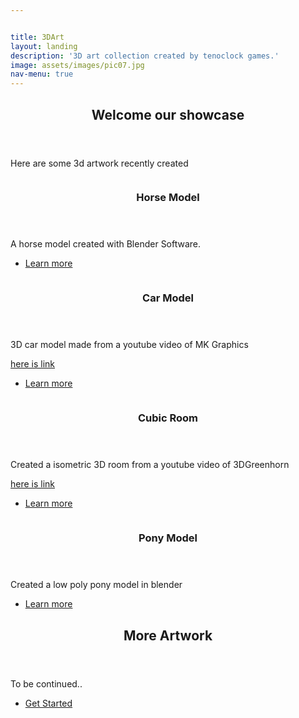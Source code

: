 ```yaml
---


title: 3DArt
layout: landing
description: '3D art collection created by tenoclock games.'
image: assets/images/pic07.jpg
nav-menu: true
---
```


<!-- Main -->
<div id="main">

<!-- One -->
<section id="one">
	<div class="inner">
		<header class="major">
			<h2>Welcome our showcase</h2>
		</header>
		<p>Here are some 3d artwork recently created</p>
	</div>
</section>

<!-- Two -->
<section id="two" class="spotlights">
	<section>
		<a href="generic.html" class="image">
			<img src="{{ site.baseurl }}{% link assets/images/horse.jpg %}" alt="" data-position="center center" />
		</a>
		<div class="content">
			<div class="inner">
				<header class="major">
					<h3>Horse Model</h3>
				</header>
				<p>A horse model created with Blender Software.</p>
				<ul class="actions">
					<li><a href="generic.html" class="button">Learn more</a></li>
				</ul>
			</div>
		</div>
	</section>
	<section>
		<a href="generic.html" class="image">
			<img src='url("../images/car.jpg")' alt="" data-position="top center" />
		</a>
		<div class="content">
			<div class="inner">
				<header class="major">
					<h3>Car Model</h3>
				</header>
				<p>3D car model made from a youtube video of MK Graphics</p>
				<a href="https://www.youtube.com/watch?v=1n_lmuEQyZM">here is link</a>
				<p></p>
				<ul class="actions">
					<li><a href="generic.html" class="button">Learn more</a></li>
				</ul>
			</div>
		</div>
	</section>
	<section>
		<a href="generic.html" class="image">
			<img src="{{ site.baseurl }}{% link assets/images/room.jpg %}" alt="" data-position="25% 25%" />
		</a>
		<div class="content">
			<div class="inner">
				<header class="major">
					<h3>Cubic Room</h3>
				</header>
				<p>Created a isometric 3D room from a youtube video of 3DGreenhorn</p>
				<a href="https://www.youtube.com/watch?v=yCHT23A6aJA">here is link</a>
				<p></p>
				<ul class="actions">
					<li><a href="generic.html" class="button">Learn more</a></li>
				</ul>
			</div>
		</div>
	</section>
	<section>
		<a href="generic.html" class="image">
			<img src="{{ site.baseurl }}{% link assets/images/pony.jpg %}" alt="" data-position="25% 25%" />
		</a>
		<div class="content">
			<div class="inner">
				<header class="major">
					<h3>Pony Model</h3>
				</header>
				<p>Created a low poly pony model in blender</p>
				<ul class="actions">
					<li><a href="generic.html" class="button">Learn more</a></li>
				</ul>
			</div>
		</div>
	</section>
</section>

<!-- Three -->
<section id="three">
	<div class="inner">
		<header class="major">
			<h2>More Artwork</h2>
		</header>
		<p>To be continued..</p>
		<ul class="actions">
			<li><a href="generic.html" class="button next">Get Started</a></li>
		</ul>
	</div>
</section>

</div>
